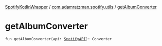 [SpotifyKotlinWrapper](../index.md) / [com.adamratzman.spotify.utils](index.md) / [getAlbumConverter](./get-album-converter.md)

# getAlbumConverter

`fun getAlbumConverter(api: `[`SpotifyAPI`](../com.adamratzman.spotify.main/-spotify-a-p-i/index.md)`): Converter`